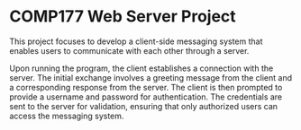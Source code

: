 # COMP177 Web Server Project

This project focuses to develop a client-side messaging system that enables users to communicate with each other through a server.

Upon running the program, the client establishes a connection with the server. The initial exchange involves a greeting message from the client and a corresponding response from the server. The client is then prompted to provide a username and password for authentication. The credentials are sent to the server for validation, ensuring that only authorized users can access the messaging system.

